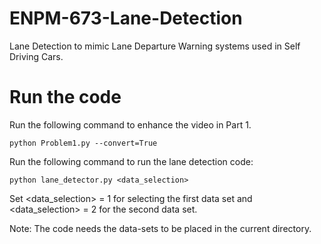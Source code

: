 # ENPM-673-Lane-Detection
Lane Detection to mimic Lane Departure Warning systems used in Self Driving Cars.

# Run the code

Run the following command to enhance the video in Part 1. 

``` python Problem1.py --convert=True ```

Run the following command to run the lane detection code:

``` python lane_detector.py <data_selection> ```

Set <data_selection> = 1 for selecting the first data set and <data_selection> = 2 for the second data set. 

Note: The code needs the data-sets to be placed in the current directory.
